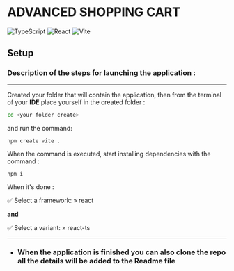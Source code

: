 # **ADVANCED SHOPPING CART**

![TypeScript](https://img.shields.io/badge/typescript-%23007ACC.svg?style=for-the-badge&logo=typescript&logoColor=white)  ![React](https://img.shields.io/badge/react-%2320232a.svg?style=for-the-badge&logo=react&logoColor=%2361DAFB) ![Vite](https://img.shields.io/badge/vite-%23646CFF.svg?style=for-the-badge&logo=vite&logoColor=white) 

## **Setup**

### Description of the steps for launching the application :

---

Created your folder that will contain the application, then from the terminal of your **IDE** place yourself in the created folder :

```bash
cd <your folder create>
```

and run the command:

```node
npm create vite .
```

When the command is executed, start installing dependencies with the command :

```node
npm i
```

When it's done :

✅ Select a framework: » react 

**and**

✅ Select a variant: » react-ts

---

- ### When the application is finished you can also clone the repo all the details will be added to the Readme file
